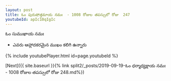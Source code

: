 ```yaml
---
layout: post
title: ఓం పురుషోత్తమాయ నమః  - 1008 రోజుల తపస్సులో రోజు  247
youtubeId: apIc10qIgIc
---
```

 
 
 ఓం సుముఖాయ నమః  
 
 -  ఎవరు ఆహ్లాదకరమైన ముఖం కలిగి ఉన్నారు 
 
  
 
  
 
 
 
 
 
 


{% include youtubePlayer.html id=page.youtubeId %}
 
[Next]({{ site.baseurl }}{% link  split2/_posts/2019-09-19-ఓం ధర్మాధ్యక్షాయ నమః  - 1008 రోజుల తపస్సులో రోజు  248.md%})
 

